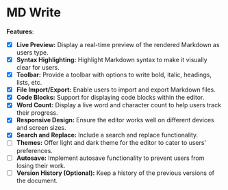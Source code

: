 # MD Write

__Features__:

- [x] **Live Preview:** Display a real-time preview of the rendered Markdown as users type.
- [x] **Syntax Highlighting:** Highlight Markdown syntax to make it visually clear for users.
- [x] **Toolbar:** Provide a toolbar with options to write bold, italic, headings, lists, etc.
- [x] **File Import/Export:** Enable users to import and export Markdown files.
- [x] **Code Blocks:** Support for displaying code blocks within the editor.
- [x] **Word Count:** Display a live word and character count to help users track their progress.
- [x] **Responsive Design:** Ensure the editor works well on different devices and screen sizes.
- [x] **Search and Replace:** Include a search and replace functionality.
- [ ] **Themes:** Offer light and dark theme for the editor to cater to users' preferences.
- [ ] **Autosave:** Implement autosave functionality to prevent users from losing their work.
- [ ] **Version History (Optional):** Keep a history of the previous versions of the document.
